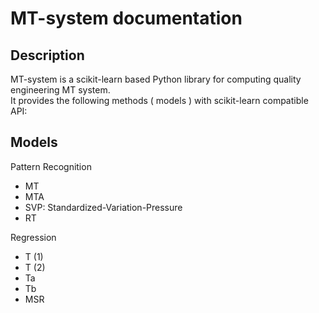 # MT-system documentation

## Description

MT-system is a scikit-learn based Python library for computing quality engineering MT system.  
It provides the following methods ( models ) with scikit-learn compatible API:

## Models

Pattern Recognition

- MT
- MTA
- SVP: Standardized-Variation-Pressure
- RT

Regression

- T (1)
- T (2)
- Ta
- Tb
- MSR
